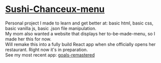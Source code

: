 # [Sushi-Chanceux-menu](https://nanoscience202.github.io/Sushi-Chanceux-menu/)
Personal project I made to learn and get better at: basic html, basic css, basic vanilla js, basic .json file manipulation. <br />
My mom also wanted a website that displays her to-be-made-menu, so I made her this for now. <br />
Will remake this into a fully build React app when she officially opens her restaurant. Right now it's in preparation. <br />
See my most recent app: [goals-remastered](https://github.com/Nanoscience202/goals-remastered)
